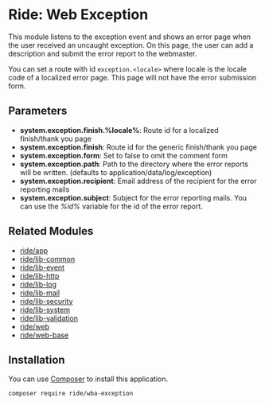 # Ride: Web Exception

This module listens to the exception event and shows an error page when the user received an uncaught exception.
On this page, the user can add a description and submit the error report to the webmaster.

You can set a route with id ```exception.<locale>``` where locale is the locale code of a localized error page.
This page will not have the error submission form.

## Parameters

* __system.exception.finish.%locale%__: Route id for a localized finish/thank you page
* __system.exception.finish__: Route id for the generic finish/thank you page
* __system.exception.form__: Set to false to omit the comment form
* __system.exception.path__: Path to the directory where the error reports will be written. (defaults to application/data/log/exception)
* __system.exception.recipient__: Email address of the recipient for the error reporting mails
* __system.exception.subject__: Subject for the error reporting mails. You can use the _%id%_ variable for the id of the error report.

## Related Modules 

- [ride/app](https://github.com/all-ride/ride-app)
- [ride/lib-common](https://github.com/all-ride/ride-lib-common)
- [ride/lib-event](https://github.com/all-ride/ride-lib-event)
- [ride/lib-http](https://github.com/all-ride/ride-lib-http)
- [ride/lib-log](https://github.com/all-ride/ride-lib-log)
- [ride/lib-mail](https://github.com/all-ride/ride-lib-mail)
- [ride/lib-security](https://github.com/all-ride/ride-lib-security)
- [ride/lib-system](https://github.com/all-ride/ride-lib-system)
- [ride/lib-validation](https://github.com/all-ride/ride-lib-validation)
- [ride/web](https://github.com/all-ride/ride-web)
- [ride/web-base](https://github.com/all-ride/ride-web-base)

## Installation

You can use [Composer](http://getcomposer.org) to install this application.

```
composer require ride/wba-exception
```
